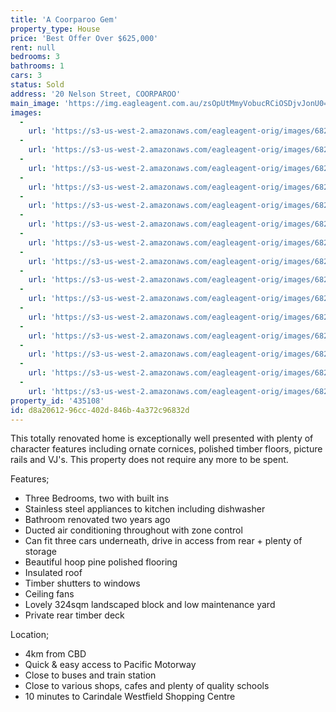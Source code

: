 ```yaml
---
title: 'A Coorparoo Gem'
property_type: House
price: 'Best Offer Over $625,000'
rent: null
bedrooms: 3
bathrooms: 1
cars: 3
status: Sold
address: '20 Nelson Street, COORPAROO'
main_image: 'https://img.eagleagent.com.au/zsOpUtMmyVobucRCiOSDjvJonU0=/1280x854/smart/https://s3-us-west-2.amazonaws.com/eagleagent-orig/images/6820580/113011019-image-M.jpg'
images:
  -
    url: 'https://s3-us-west-2.amazonaws.com/eagleagent-orig/images/6820594/113011019-image-O.jpg'
  -
    url: 'https://s3-us-west-2.amazonaws.com/eagleagent-orig/images/6820593/113011019-image-N.jpg'
  -
    url: 'https://s3-us-west-2.amazonaws.com/eagleagent-orig/images/6820592/113011019-image-L.jpg'
  -
    url: 'https://s3-us-west-2.amazonaws.com/eagleagent-orig/images/6820591/113011019-image-K.jpg'
  -
    url: 'https://s3-us-west-2.amazonaws.com/eagleagent-orig/images/6820590/113011019-image-J.jpg'
  -
    url: 'https://s3-us-west-2.amazonaws.com/eagleagent-orig/images/6820589/113011019-image-I.jpg'
  -
    url: 'https://s3-us-west-2.amazonaws.com/eagleagent-orig/images/6820588/113011019-image-H.jpg'
  -
    url: 'https://s3-us-west-2.amazonaws.com/eagleagent-orig/images/6820587/113011019-image-G.jpg'
  -
    url: 'https://s3-us-west-2.amazonaws.com/eagleagent-orig/images/6820586/113011019-image-F.jpg'
  -
    url: 'https://s3-us-west-2.amazonaws.com/eagleagent-orig/images/6820585/113011019-image-E.jpg'
  -
    url: 'https://s3-us-west-2.amazonaws.com/eagleagent-orig/images/6820584/113011019-image-D.jpg'
  -
    url: 'https://s3-us-west-2.amazonaws.com/eagleagent-orig/images/6820583/113011019-image-C.jpg'
  -
    url: 'https://s3-us-west-2.amazonaws.com/eagleagent-orig/images/6820582/113011019-image-B.jpg'
  -
    url: 'https://s3-us-west-2.amazonaws.com/eagleagent-orig/images/6820581/113011019-image-A.jpg'
  -
    url: 'https://s3-us-west-2.amazonaws.com/eagleagent-orig/images/6820580/113011019-image-M.jpg'
property_id: '435108'
id: d8a20612-96cc-402d-846b-4a372c96832d
---
```

This totally renovated home is exceptionally well presented with plenty of character features including ornate cornices, polished timber floors, picture rails and VJ's. This property does not require any more to be spent.

Features;
*  Three Bedrooms, two with built ins
*  Stainless steel appliances to kitchen including dishwasher
*  Bathroom renovated two years ago
*  Ducted air conditioning throughout with zone control
*  Can fit three cars underneath, drive in access from rear + plenty of storage
*  Beautiful hoop pine polished flooring
*  Insulated roof
*  Timber shutters to windows
*  Ceiling fans
*  Lovely 324sqm landscaped block and low maintenance yard
*  Private rear timber deck

Location;
*  4km from CBD
*  Quick & easy access to Pacific Motorway
*  Close to buses and train station
*  Close to various shops, cafes and plenty of quality schools
*  10 minutes to Carindale Westfield Shopping Centre